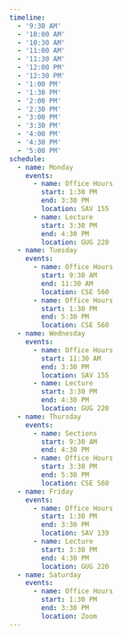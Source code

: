```yaml
---
timeline:
  - '9:30 AM'
  - '10:00 AM'
  - '10:30 AM'
  - '11:00 AM'
  - '11:30 AM'
  - '12:00 PM'
  - '12:30 PM'
  - '1:00 PM'
  - '1:30 PM'
  - '2:00 PM'
  - '2:30 PM'
  - '3:00 PM'
  - '3:30 PM'
  - '4:00 PM'
  - '4:30 PM'
  - '5:00 PM'
schedule:
  - name: Monday
    events:
      - name: Office Hours
        start: 1:30 PM
        end: 3:30 PM
        location: SAV 155
      - name: Lecture
        start: 3:30 PM
        end: 4:30 PM
        location: GUG 220
  - name: Tuesday
    events:
      - name: Office Hours
        start: 9:30 AM
        end: 11:30 AM
        location: CSE 560
      - name: Office Hours
        start: 1:30 PM
        end: 5:30 PM
        location: CSE 560
  - name: Wednesday
    events:
      - name: Office Hours
        start: 11:30 AM
        end: 3:30 PM
        location: SAV 155
      - name: Lecture
        start: 3:30 PM
        end: 4:30 PM
        location: GUG 220
  - name: Thursday
    events:
      - name: Sections
        start: 9:30 AM
        end: 4:30 PM
      - name: Office Hours
        start: 3:30 PM
        end: 5:30 PM
        location: CSE 560
  - name: Friday
    events:
      - name: Office Hours
        start: 1:30 PM
        end: 3:30 PM
        location: SAV 139
      - name: Lecture
        start: 3:30 PM
        end: 4:30 PM
        location: GUG 220
  - name: Saturday
    events:
      - name: Office Hours
        start: 1:30 PM
        end: 3:30 PM
        location: Zoom
---
```

